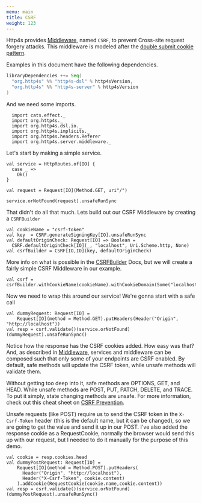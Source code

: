 ```yaml
---
menu: main
title: CSRF
weight: 123
---
```


Http4s provides [Middleware], named `CSRF`, to prevent Cross-site request forgery attacks. This middleware
is modeled after the [double submit cookie pattern](https://cheatsheetseries.owasp.org/cheatsheets/Cross-Site_Request_Forgery_Prevention_Cheat_Sheet.html#double-submit-cookie).

Examples in this document have the following dependencies.

```scala
libraryDependencies ++= Seq(
  "org.http4s" %% "http4s-dsl" % http4sVersion,
  "org.http4s" %% "http4s-server" % http4sVersion
)
```

And we need some imports.

```tut:silent
  import cats.effect._
  import org.http4s._
  import org.http4s.dsl.io._
  import org.http4s.implicits._
  import org.http4s.headers.Referer
  import org.http4s.server.middleware._
```

Let's start by making a simple service.

```tut:book
val service = HttpRoutes.of[IO] {
  case _ =>
    Ok()
} 

val request = Request[IO](Method.GET, uri"/")

service.orNotFound(request).unsafeRunSync
```

That didn't do all that much. Lets build out our CSRF Middleware by creating a `CSRFBuilder`

```tut:silent
val cookieName = "csrf-token"
val key  = CSRF.generateSigningKey[IO].unsafeRunSync
val defaultOriginCheck: Request[IO] => Boolean =
  CSRF.defaultOriginCheck[IO](_, "localhost", Uri.Scheme.http, None)
val csrfBuilder = CSRF[IO,IO](key, defaultOriginCheck)
```

More info on what is possible in the [CSRFBuilder] Docs,
but we will create a fairly simple CSRF Middleware in our example.

```tut:book
val csrf = csrfBuilder.withCookieName(cookieName).withCookieDomain(Some("localhost")).withCookiePath(Some("/")).build
```

Now we need to wrap this around our service! We're gonna start with a safe call
```tut:book
val dummyRequest: Request[IO] =
    Request[IO](method = Method.GET).putHeaders(Header("Origin", "http://localhost"))
val resp = csrf.validate()(service.orNotFound)(dummyRequest).unsafeRunSync()
```
Notice how the response has the CSRF cookies added. How easy was
that? And, as described in [Middleware], services and middleware can be
composed such that only some of your endpoints are CSRF enabled. By default, 
safe methods will update the CSRF token, while unsafe methods will validate them.

Without getting too deep into it, safe methods are OPTIONS, GET, and HEAD. While unsafe methods are 
POST, PUT, PATCH, DELETE, and TRACE. To put it simply, state changing methods are unsafe. For more information,
check out this cheat sheet on [CSRF Prevention](https://cheatsheetseries.owasp.org/cheatsheets/Cross-Site_Request_Forgery_Prevention_Cheat_Sheet.html#double-submit-cookie).

Unsafe requests (like POST) require us to send the CSRF token in the `X-Csrf-Token`
header (this is the default name, but it can be changed), so we are going to get the value
and send it up in our POST. I've also added the response cookie as a RequestCookie, normally
the browser would send this up with our request, but I needed to do it manually for the purpose of this demo.
```tut:book
val cookie = resp.cookies.head
val dummyPostRequest: Request[IO] =
    Request[IO](method = Method.POST).putHeaders(
      Header("Origin", "http://localhost"),
      Header("X-Csrf-Token", cookie.content)
    ).addCookie(RequestCookie(cookie.name,cookie.content))
val resp = csrf.validate()(service.orNotFound)(dummyPostRequest).unsafeRunSync()
```

[Middleware]: ../middleware
[CSRFBuilder]: ../api/org/http4s/server/middleware/csrf$$csrfbuilder
